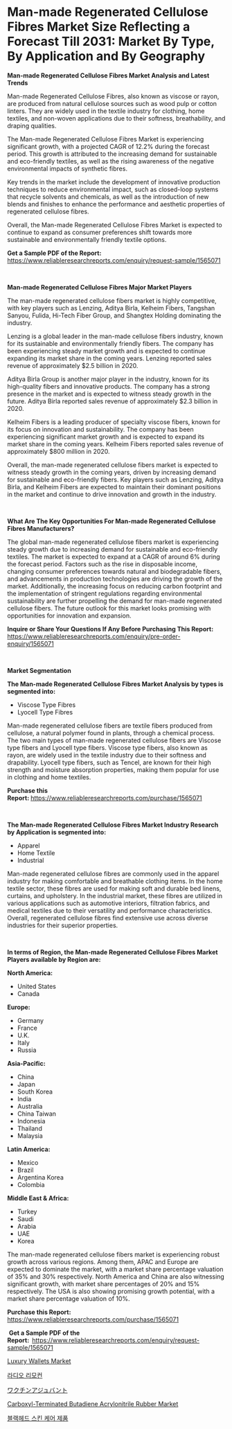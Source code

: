 <p><h1>Man-made Regenerated Cellulose Fibres Market Size Reflecting a Forecast Till 2031: Market By Type, By Application and By Geography</h1></p><p><strong>Man-made Regenerated Cellulose Fibres Market Analysis and Latest Trends</strong></p>
<p><p>Man-made Regenerated Cellulose Fibres, also known as viscose or rayon, are produced from natural cellulose sources such as wood pulp or cotton linters. They are widely used in the textile industry for clothing, home textiles, and non-woven applications due to their softness, breathability, and draping qualities.</p><p>The Man-made Regenerated Cellulose Fibres Market is experiencing significant growth, with a projected CAGR of 12.2% during the forecast period. This growth is attributed to the increasing demand for sustainable and eco-friendly textiles, as well as the rising awareness of the negative environmental impacts of synthetic fibres.</p><p>Key trends in the market include the development of innovative production techniques to reduce environmental impact, such as closed-loop systems that recycle solvents and chemicals, as well as the introduction of new blends and finishes to enhance the performance and aesthetic properties of regenerated cellulose fibres.</p><p>Overall, the Man-made Regenerated Cellulose Fibres Market is expected to continue to expand as consumer preferences shift towards more sustainable and environmentally friendly textile options.</p></p>
<p><strong>Get a Sample PDF of the Report:&nbsp;</strong> <a href="https://www.reliableresearchreports.com/enquiry/request-sample/1565071">https://www.reliableresearchreports.com/enquiry/request-sample/1565071</a></p>
<p>&nbsp;</p>
<p><strong>Man-made Regenerated Cellulose Fibres Major Market Players</strong></p>
<p><p>The man-made regenerated cellulose fibers market is highly competitive, with key players such as Lenzing, Aditya Birla, Kelheim Fibers, Tangshan Sanyou, Fulida, Hi-Tech Fiber Group, and Shangtex Holding dominating the industry.</p><p>Lenzing is a global leader in the man-made cellulose fibers industry, known for its sustainable and environmentally friendly fibers. The company has been experiencing steady market growth and is expected to continue expanding its market share in the coming years. Lenzing reported sales revenue of approximately $2.5 billion in 2020.</p><p>Aditya Birla Group is another major player in the industry, known for its high-quality fibers and innovative products. The company has a strong presence in the market and is expected to witness steady growth in the future. Aditya Birla reported sales revenue of approximately $2.3 billion in 2020.</p><p>Kelheim Fibers is a leading producer of specialty viscose fibers, known for its focus on innovation and sustainability. The company has been experiencing significant market growth and is expected to expand its market share in the coming years. Kelheim Fibers reported sales revenue of approximately $800 million in 2020.</p><p>Overall, the man-made regenerated cellulose fibers market is expected to witness steady growth in the coming years, driven by increasing demand for sustainable and eco-friendly fibers. Key players such as Lenzing, Aditya Birla, and Kelheim Fibers are expected to maintain their dominant positions in the market and continue to drive innovation and growth in the industry.</p></p>
<p>&nbsp;</p>
<p><strong>What Are The Key Opportunities For Man-made Regenerated Cellulose Fibres Manufacturers?</strong></p>
<p><p>The global man-made regenerated cellulose fibers market is experiencing steady growth due to increasing demand for sustainable and eco-friendly textiles. The market is expected to expand at a CAGR of around 6% during the forecast period. Factors such as the rise in disposable income, changing consumer preferences towards natural and biodegradable fibers, and advancements in production technologies are driving the growth of the market. Additionally, the increasing focus on reducing carbon footprint and the implementation of stringent regulations regarding environmental sustainability are further propelling the demand for man-made regenerated cellulose fibers. The future outlook for this market looks promising with opportunities for innovation and expansion.</p></p>
<p><strong>Inquire or Share Your Questions If Any Before Purchasing This Report:</strong> <a href="https://www.reliableresearchreports.com/enquiry/pre-order-enquiry/1565071">https://www.reliableresearchreports.com/enquiry/pre-order-enquiry/1565071</a></p>
<p>&nbsp;</p>
<p><strong>Market Segmentation</strong></p>
<p><strong>The Man-made Regenerated Cellulose Fibres Market Analysis by types is segmented into:</strong></p>
<p><ul><li>Viscose Type Fibres</li><li>Lyocell Type Fibres</li></ul></p>
<p><p>Man-made regenerated cellulose fibers are textile fibers produced from cellulose, a natural polymer found in plants, through a chemical process. The two main types of man-made regenerated cellulose fibers are Viscose type fibers and Lyocell type fibers. Viscose type fibers, also known as rayon, are widely used in the textile industry due to their softness and drapability. Lyocell type fibers, such as Tencel, are known for their high strength and moisture absorption properties, making them popular for use in clothing and home textiles.</p></p>
<p><strong>Purchase this Report:&nbsp;</strong><a href="https://www.reliableresearchreports.com/purchase/1565071">https://www.reliableresearchreports.com/purchase/1565071</a></p>
<p>&nbsp;</p>
<p><strong>The Man-made Regenerated Cellulose Fibres Market Industry Research by Application is segmented into:</strong></p>
<p><ul><li>Apparel</li><li>Home Textile</li><li>Industrial</li></ul></p>
<p><p>Man-made regenerated cellulose fibres are commonly used in the apparel industry for making comfortable and breathable clothing items. In the home textile sector, these fibres are used for making soft and durable bed linens, curtains, and upholstery. In the industrial market, these fibres are utilized in various applications such as automotive interiors, filtration fabrics, and medical textiles due to their versatility and performance characteristics. Overall, regenerated cellulose fibres find extensive use across diverse industries for their superior properties.</p></p>
<p>&nbsp;</p>
<p><strong>In terms of Region, the Man-made Regenerated Cellulose Fibres Market Players available by Region are:</strong></p>
<p>
    <p> <strong> North America: </strong>
        <ul>
            <li>United States</li>
            <li>Canada</li>
        </ul>
        </p> 
    <p> <strong> Europe: </strong>
        <ul>
            <li>Germany</li>
            <li>France</li>
            <li>U.K.</li>
            <li>Italy</li>
            <li>Russia</li>
        </ul>
        </p> 
    <p> <strong> Asia-Pacific: </strong>
        <ul>
            <li>China</li>
            <li>Japan</li>
            <li>South Korea</li>
            <li>India</li>
            <li>Australia</li>
            <li>China Taiwan</li>
            <li>Indonesia</li>
            <li>Thailand</li>
            <li>Malaysia</li>
        </ul>
        </p> 
    <p> <strong> Latin America: </strong>
        <ul>
            <li>Mexico</li>
            <li>Brazil</li>
            <li>Argentina Korea</li>
            <li>Colombia</li>
        </ul>
        </p> 
    <p> <strong> Middle East & Africa: </strong>
        <ul>
            <li>Turkey</li>
            <li>Saudi</li>
            <li>Arabia</li>
            <li>UAE</li>
            <li>Korea</li>
        </ul>
    </p>
    </p>
<p><p>The man-made regenerated cellulose fibers market is experiencing robust growth across various regions. Among them, APAC and Europe are expected to dominate the market, with a market share percentage valuation of 35% and 30% respectively. North America and China are also witnessing significant growth, with market share percentages of 20% and 15% respectively. The USA is also showing promising growth potential, with a market share percentage valuation of 10%.</p></p>
<p><strong>Purchase this Report: </strong><a href="https://www.reliableresearchreports.com/purchase/1565071">https://www.reliableresearchreports.com/purchase/1565071</a></p>
<p>&nbsp;<strong>Get a Sample PDF of the Report:&nbsp;&nbsp;</strong><a href="https://www.reliableresearchreports.com/enquiry/request-sample/1565071">https://www.reliableresearchreports.com/enquiry/request-sample/1565071</a></p>
<p><strong></strong></p>
<p><p><a href="https://issuu.com/reportprime-2/docs/luxury-wallets-market-size-2030.pptx">Luxury Wallets Market</a></p><p><a href="https://medium.com/@angelardelean202220221/%EB%9D%BC%EB%94%94%EC%98%A4-%EC%9B%90%EA%B2%A9-%EC%A0%9C%EC%96%B4-%EC%8B%9C%EC%9E%A5-%EC%A1%B0%EC%82%AC-%EB%B3%B4%EA%B3%A0%EC%84%9C-%EA%B7%B8-%EC%97%AD%EC%82%AC-%EB%B0%8F-2031%EB%85%84%EA%B9%8C%EC%A7%80%EC%9D%98-2024%EB%85%84%EA%B9%8C%EC%A7%80%EC%9D%98-%EC%98%88%EC%B8%A1-64f19b97d681">라디오 리모컨</a></p><p><a href="https://github.com/ddwcuskozol07187/Market-Research-Report-List-1/blob/main/3095787125.md">ワクチンアジュバント</a></p><p><a href="https://github.com/josesg55/Market-Research-Report-List-1/blob/main/carboxyl-terminated-butadiene-acrylonitrile-rubber-market.md">Carboxyl-Terminated Butadiene Acrylonitrile Rubber Market</a></p><p><a href="https://medium.com/@witoldadamczyk1904/%ED%94%BC%EC%A7%80%EA%BE%B8%EB%AF%B8-%EA%B4%80%EB%A6%AC-%EC%A0%9C%ED%92%88-%EC%8B%9C%EC%9E%A5-%EA%B7%9C%EB%AA%A8-%EC%97%B0%ED%8F%89%EA%B7%A0-%EC%84%B1%EC%9E%A5%EC%9C%A8-%ED%8A%B8%EB%A0%8C%EB%93%9C-2024-2030-5421e9b14d86">블랙헤드 스킨 케어 제품</a></p></p>